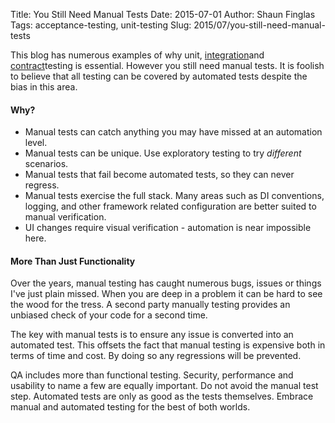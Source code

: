 Title: You Still Need Manual Tests
Date: 2015-07-01
Author: Shaun Finglas
Tags: acceptance-testing, unit-testing
Slug: 2015/07/you-still-need-manual-tests

This blog has numerous examples of why unit,
[integration](https://blog.shaunfinglas.co.uk/2015/07/integration-tests.html)and
[contract](https://blog.shaunfinglas.co.uk/2015/07/the-benefits-of-contract-testing.html)testing
is essential. However you still need manual tests. It is foolish to
believe that all testing can be covered by automated tests despite the
bias in this area.

#### Why?

-   Manual tests can catch anything you may have missed at an automation
    level.
-   Manual tests can be unique. Use exploratory testing to try
    *different* scenarios.
-   Manual tests that fail become automated tests, so they can never
    regress.
-   Manual tests exercise the full stack. Many areas such as DI
    conventions, logging, and other framework related configuration are
    better suited to manual verification.
-   UI changes require visual verification - automation is near
    impossible here.

#### More Than Just Functionality

Over the years, manual testing has caught numerous bugs, issues or
things I've just plain missed. When you are deep in a problem it can be
hard to see the wood for the tress. A second party manually testing
provides an unbiased check of your code for a second time.

The key with manual tests is to ensure any issue is converted into an
automated test. This offsets the fact that manual testing is expensive
both in terms of time and cost. By doing so any regressions will be
prevented.

QA includes more than functional testing. Security, performance and
usability to name a few are equally important. Do not avoid the manual
test step. Automated tests are only as good as the tests themselves.
Embrace manual and automated testing for the best of both worlds.